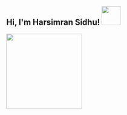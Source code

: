 <h2> Hi, I'm Harsimran Sidhu! <img src="https://media.giphy.com/media/mGcNjsfWAjY5AEZNw6/giphy.gif" width="50"></h2>

<img src="https://media.giphy.com/media/jpVuGo0JkAXJiuNNK7/giphy.gif" width="200">
